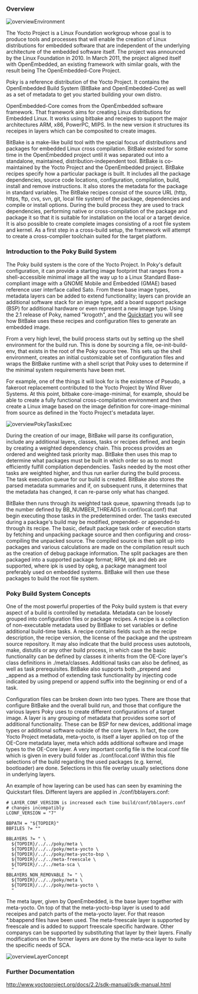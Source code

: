 
### Overview

![overviewEnvironment](./images/yocto_Overview.png)

The Yocto Project is a Linux Foundation workgroup whose goal is to produce tools and processes that will enable the creation of Linux distributions for embedded software that are independent of the underlying architecture of the embedded software itself. The project was announced by the Linux Foundation in 2010. In March 2011, the project aligned itself with OpenEmbedded, an existing framework with similar goals, with the result being The OpenEmbedded-Core Project.

Poky is a reference distribution of the Yocto Project. It contains the OpenEmbedded Build System (BitBake and OpenEmbedded-Core) as well as a set of metadata to get you started building your own distro. 

OpenEmbedded-Core comes from the OpenEmbedded software framework. That framework aims for creating Linux distributions for Embedded Linux. It works using bitbake and receipes to support the major architectures ARM, x86, PowerPC, MIPS. In the new version it structures its receipes in layers which can be composited to create images.

BitBake is a make-like build tool with the special focus of distributions and packages for embedded Linux cross compilation. BitBake existed for some time in the OpenEmbedded project until it was separated out into a standalone, maintained, distribution-independent tool. BitBake is co-maintained by the Yocto Project and the OpenEmbedded project.
BitBake recipes specify how a particular package is built. It includes all the package dependencies, source code locations, configuration, compilation, build, install and remove instructions. It also stores the metadata for the package in standard variables.
The BitBake recipes consist of the source URL (http, https, ftp, cvs, svn, git, local file system) of the package, dependencies and compile or install options. During the build process they are used to track dependencies, performing native or cross-compilation of the package and package it so that it is suitable for installation on the local or a target device. It is also possible to create complete images consisting of a root file system and kernel. As a first step in a cross-build setup, the framework will attempt to create a cross-compiler toolchain suited for the target platform.


### Introduction to the Poky Build System
The Poky build system is the core of the Yocto Project. In Poky's default configuration, it can provide a starting image footprint that ranges from a shell-accessible minimal image all the way up to a Linux Standard Base-compliant image with a GNOME Mobile and Embedded (GMAE) based reference user interface called Sato. From these base image types, metadata layers can be added to extend functionality; layers can provide an additional software stack for an image type, add a board support package (BSP) for additional hardware or even represent a new image type. Using the 2.1 release of Poky, named "krogoth", and the [Quickstart](quickstart.md) you will see how BitBake uses these recipes and configuration files to generate an embedded image.

From a very high level, the build process starts out by setting up the shell environment for the build run. This is done by sourcing a file, oe-init-build-env, that exists in the root of the Poky source tree. This sets up the shell environment, creates an initial customizable set of configuration files and wraps the BitBake runtime with a shell script that Poky uses to determine if the minimal system requirements have been met.

For example, one of the things it will look for is the existence of Pseudo, a fakeroot replacement contributed to the Yocto Project by Wind River Systems. At this point, bitbake core-image-minimal, for example, should be able to create a fully functional cross-compilation environment and then create a Linux image based on the image definition for core-image-minimal from source as defined in the Yocto Project's metadata layer.

![overviewPokyTasksExec	](./images/yocto_pokyTasks.jpg)

During the creation of our image, BitBake will parse its configuration, include any additional layers, classes, tasks or recipes defined, and begin by creating a weighted dependency chain. This process provides an ordered and weighted task priority map. BitBake then uses this map to determine what packages must be built in which order so as to most efficiently fulfill compilation dependencies. Tasks needed by the most other tasks are weighted higher, and thus run earlier during the build process. The task execution queue for our build is created. BitBake also stores the parsed metadata summaries and if, on subsequent runs, it determines that the metadata has changed, it can re-parse only what has changed.

BitBake then runs through its weighted task queue, spawning threads (up to the number defined by BB_NUMBER_THREADS in conf/local.conf) that begin executing those tasks in the predetermined order. The tasks executed during a package's build may be modified, prepended- or appended-to through its recipe. The basic, default package task order of execution starts by fetching and unpacking package source and then configuring and cross-compiling the unpacked source. The compiled source is then split up into packages and various calculations are made on the compilation result such as the creation of debug package information. The split packages are then packaged into a supported package format; RPM, ipk and deb are supported, where ipk is used by opkg, a package managment tool preferably used on embedded systems. BitBake will then use these packages to build the root file system.

### Poky Build System Concepts

One of the most powerful properties of the Poky build system is that every aspect of a build is controlled by metadata. Metadata can be loosely grouped into configuration files or package recipes. A recipe is a collection of non-executable metadata used by BitBake to set variables or define additional build-time tasks. A recipe contains fields such as the recipe description, the recipe version, the license of the package and the upstream source repository. It may also indicate that the build process uses autotools, make, distutils or any other build process, in which case the basic functionality can be defined by classes it inherits from the OE-Core layer's class definitions in ./meta/classes. Additional tasks can also be defined, as well as task prerequisites. BitBake also supports both _prepend and _append as a method of extending task functionality by injecting code indicated by using prepend or append suffix into the beginning or end of a task.

Configuration files can be broken down into two types. There are those that configure BitBake and the overall build run, and those that configure the various layers Poky uses to create different configurations of a target image. A layer is any grouping of metadata that provides some sort of additional functionality. These can be BSP for new devices, additional image types or additional software outside of the core layers. In fact, the core Yocto Project metadata, meta-yocto, is itself a layer applied on top of the OE-Core metadata layer, meta which adds additional software and image types to the OE-Core layer. A very important config file is the local.conf file which is given in every build folder as ./conf/local.conf
Within this file selections of the build regarding the used packages (e.g. kernel, bootloader) are done. Selections in this file overlay usually selections done in underlying layers.

An example of how layering can be used has can seen by examining the Quickstart files. Different layers are applied in ./conf/bblayers.conf:
```
# LAYER_CONF_VERSION is increased each time build/conf/bblayers.conf
# changes incompatibly
LCONF_VERSION = "7"

BBPATH = "${TOPDIR}"
BBFILES ?= ""

BBLAYERS ?= " \
  ${TOPDIR}/../../poky/meta \
  ${TOPDIR}/../../poky/meta-yocto \
  ${TOPDIR}/../../poky/meta-yocto-bsp \
  ${TOPDIR}/../../meta-freescale \
  ${TOPDIR}/../../meta-sca \
  "
BBLAYERS_NON_REMOVABLE ?= " \
  ${TOPDIR}/../../poky/meta \
  ${TOPDIR}/../../poky/meta-yocto \
  "
```
The meta layer, given by OpenEmbedded, is the base layer together with meta-yocto. On top of that the meta-yocto-bsp layer is used to add receipes and patch parts of the meta-yocto layer. For that reason *.bbappend files have been used. The meta-freescale layer is supported by freescale and is added to support freescale specific hardware. Other companys can be supported by substituting that layer by their layers. Finally modifications on the former layers are done by the meta-sca layer to suite the specific needs of SCA.

![overviewLayerConcept](./images/yocto_OverviewLayersystem.svg)

### Further Documentation


	
http://www.yoctoproject.org/docs/2.2/sdk-manual/sdk-manual.html
